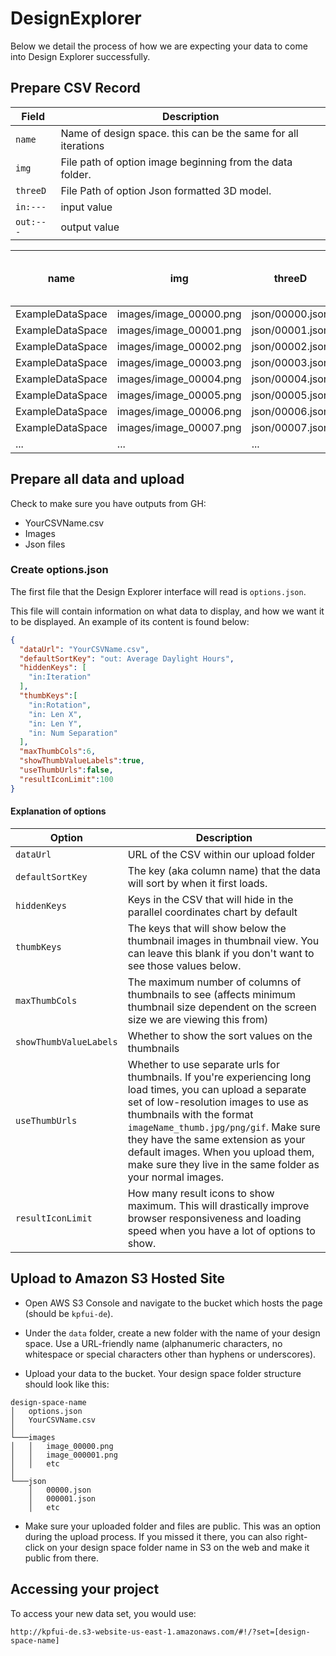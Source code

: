 # DesignExplorer

Below we detail the process of how we are expecting your data to come into Design Explorer successfully.

## Prepare CSV Record

Field|Description
---|---
`name` | Name of design space. this can be the same for all iterations
`img` | File path of option image beginning from the data folder.
`threeD` | File Path of option Json formatted 3D model.
`in:---` | input value
`out:---` | output value

name|img|threeD|in:Iteration|in:Rotation|in:Len X|in: Len Y|in:Separation|out: Average Daylight Hours
---|---|---|---|---|---|---|---|---
ExampleDataSpace|images/image_00000.png|json/00000.json|0|0|65|25|5|2.808041
ExampleDataSpace|images/image_00001.png|json/00001.json|1|0.785398|65|25|5|2.424112
ExampleDataSpace|images/image_00002.png|json/00002.json|2|0.5 * Pi|65|25|5|2.620045
ExampleDataSpace|images/image_00003.png|json/00003.json|3|2.356194|65|25|5|2.420144
ExampleDataSpace|images/image_00004.png|json/00004.json|4|Pi|65|25|5|2.808041
ExampleDataSpace|images/image_00005.png|json/00005.json|5|3.926991|65|25|5|2.424112
ExampleDataSpace|images/image_00006.png|json/00006.json|6|1.5 * Pi|65|25|5|2.620045
ExampleDataSpace|images/image_00007.png|json/00007.json|7|5.497787|65|25|5|2.420144
...|...|...|...|...|...|...|...|...

## Prepare all data and upload

Check to make sure you have outputs from GH:

- YourCSVName.csv
- Images
- Json files

### Create options.json

The first file that the Design Explorer interface will read is `options.json`.

This file will contain information on what data to display, and how we want it to be displayed. An example of its content is found below:

````json
{
  "dataUrl": "YourCSVName.csv",
  "defaultSortKey": "out: Average Daylight Hours",
  "hiddenKeys": [
    "in:Iteration"
  ],
  "thumbKeys":[
    "in:Rotation",
    "in: Len X",
    "in: Len Y",
    "in: Num Separation"
  ],
  "maxThumbCols":6,
  "showThumbValueLabels":true,
  "useThumbUrls":false,
  "resultIconLimit":100
}
````

#### Explanation of options

Option  | Description
--      | --
`dataUrl` | URL of the CSV within our upload folder
`defaultSortKey` | The key (aka column name) that the data will sort by when it first loads.
`hiddenKeys`  | Keys in the CSV that will hide in the parallel coordinates chart by default
`thumbKeys` | The keys that will show below the thumbnail images in thumbnail view. You can leave this blank if you don't want to see those values below.
`maxThumbCols` | The maximum number of columns of thumbnails to see (affects minimum thumbnail size dependent on the screen size we are viewing this from)
`showThumbValueLabels` | Whether to show the sort values on the thumbnails
`useThumbUrls` | Whether to use separate urls for thumbnails. If you're experiencing long load times, you can upload a separate set of low-resolution images to use as thumbnails with the format `imageName_thumb.jpg/png/gif`. Make sure they have the same extension as your default images. When you upload them, make sure they live in the same folder as your normal images.
`resultIconLimit` | How many result icons to show maximum. This will drastically improve browser responsiveness and loading speed when you have a lot of options to show.


## Upload to Amazon S3 Hosted Site

- Open AWS S3 Console and navigate to the bucket which hosts the page (should be `kpfui-de`).

- Under the `data` folder, create a new folder with the name of your design space. Use a URL-friendly name (alphanumeric characters, no whitespace or special characters other than hyphens or underscores).

- Upload your data to the bucket. Your design space folder structure should look like this:

```
design-space-name
│   options.json
│   YourCSVName.csv   
│
└───images
│   │   image_00000.png
│   │   image_000001.png
│   │   etc
│   
└───json
    │   00000.json
    │   000001.json
    │   etc
```

- Make sure your uploaded folder and files are public. This was an option during the upload process. If you missed it there, you can also right-click on your design space folder name in S3 on the web and make it public from there.


## Accessing your project

To access your new data set, you would use:

`http://kpfui-de.s3-website-us-east-1.amazonaws.com/#!/?set=[design-space-name]`
